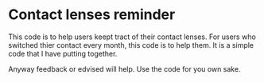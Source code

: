 # Contact lenses reminder
This code is to help users keept tract of their contact lenses. For users who switched thier contact every month, this code is 
to help them. It is a simple code that I have putting together. 

Anyway feedback or edvised will help. Use the code for you own sake.
